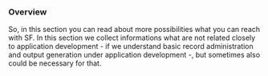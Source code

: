 ### Overview ###
So, in this section you can read about more possibilities what you can reach with SF. In this section we collect informations what are not related closely to application development - if we understand basic record administration and output generation under application development -, but sometimes also could be necessary for that.